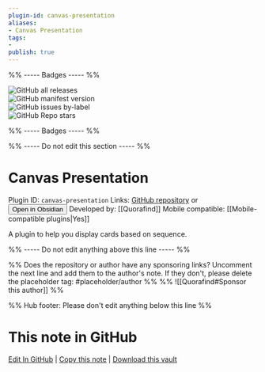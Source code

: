 ```yaml
---
plugin-id: canvas-presentation
aliases:
- Canvas Presentation
tags: 
- 
publish: true
---
```


%% ----- Badges ----- %%

![GitHub all releases](https://img.shields.io/github/downloads/Quorafind/Obsidian-Canvas-Presentation/total?color=573E7A&logo=github&style=for-the-badge)   
![GitHub manifest version](https://img.shields.io/github/manifest-json/v/Quorafind/Obsidian-Canvas-Presentation?color=573E7A&logo=github&style=for-the-badge)   
![GitHub issues by-label](https://img.shields.io/github/issues/Quorafind/Obsidian-Canvas-Presentation/help%20wanted?color=573E7A&logo=github&style=for-the-badge)   
![GitHub Repo stars](https://img.shields.io/github/stars/Quorafind/Obsidian-Canvas-Presentation?color=573E7A&logo=github&style=for-the-badge)

%% ----- Badges ----- %%

%% ----- Do not edit this section ----- %%

# Canvas Presentation

Plugin ID: `canvas-presentation`
Links: [GitHub repository](https://github.com/Quorafind/Obsidian-Canvas-Presentation) or [<button id=HH>Open in Obsidian</button>](obsidian://show-plugin?id=canvas-presentation)
Developed by: [[Quorafind]]
Mobile compatible: [[Mobile-compatible plugins|Yes]]

A plugin to help you display cards based on sequence.

%% ----- Do not edit anything above this line ----- %% 

%% Does the repository or author have any sponsoring links? Uncomment the next line and add them to the author's note. If they don't, please delete the placeholder tag: #placeholder/author %%
%% ![[Quorafind#Sponsor this author]] %%

%% Hub footer: Please don't edit anything below this line %%

# This note in GitHub

<span class="git-footer">[Edit In GitHub](https://github.dev/obsidian-community/obsidian-hub/blob/main/02%20-%20Community%20Expansions/02.05%20All%20Community%20Expansions/Plugins/canvas-presentation.md "git-hub-edit-note") | [Copy this note](https://raw.githubusercontent.com/obsidian-community/obsidian-hub/main/02%20-%20Community%20Expansions/02.05%20All%20Community%20Expansions/Plugins/canvas-presentation.md "git-hub-copy-note") | [Download this vault](https://github.com/obsidian-community/obsidian-hub/archive/refs/heads/main.zip "git-hub-download-vault") </span>
